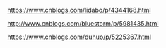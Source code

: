 https://www.cnblogs.com/lidabo/p/4344168.html



http://www.cnblogs.com/bluestorm/p/5981435.html



https://www.cnblogs.com/duhuo/p/5225367.html